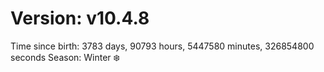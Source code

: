 # Version: v10.4.8
Time since birth: 3783 days, 90793 hours, 5447580 minutes, 326854800 seconds
Season: Winter ❄️
